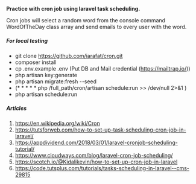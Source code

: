 **Practice with cron job using laravel task scheduling.**

Cron jobs will select a random word from the console command WordOfTheDay class array and send emails to every user with the word.

##### For local testing
* git clone https://github.com/iarafat/cron.git
* composer install
* cp .env.example .env (Put DB and Mail credential (https://mailtrap.io/))
* php artisan key:generate
* php artisan migrate:fresh --seed
* (* * * * * php /full_path/cron/artisan schedule:run >> /dev/null 2>&1
)
* php artisan schedule:run


##### Articles
1. https://en.wikipedia.org/wiki/Cron
2. https://tutsforweb.com/how-to-set-up-task-scheduling-cron-job-in-laravel/
3. https://appdividend.com/2018/03/01/laravel-cronjob-scheduling-tutorial/
4. https://www.cloudways.com/blog/laravel-cron-job-scheduling/
5. https://scotch.io/@Kidalikevin/how-to-set-up-cron-job-in-laravel
6. https://code.tutsplus.com/tutorials/tasks-scheduling-in-laravel--cms-29815
